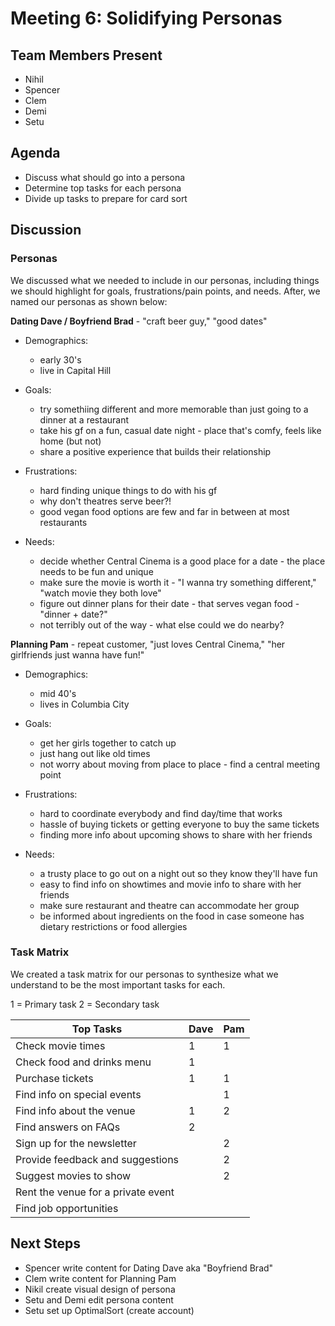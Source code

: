 # Meeting 6: Solidifying Personas

## Team Members Present

- Nihil
- Spencer
- Clem
- Demi
- Setu

## Agenda

- Discuss what should go into a persona
- Determine top tasks for each persona
- Divide up tasks to prepare for card sort

## Discussion

### Personas

We discussed what we needed to include in our personas, including things we should highlight for goals, frustrations/pain points, and needs. After, we named our personas as shown below:

**Dating Dave / Boyfriend Brad** - "craft beer guy," "good dates"

- Demographics:
  - early 30's
  - live in Capital Hill

- Goals:
  - try somethiing different and more memorable than just going to a dinner at a restaurant
  - take his gf on a fun, casual date night - place that's comfy, feels like home (but not)
  - share a positive experience that builds their relationship

- Frustrations:
  - hard finding unique things to do with his gf
  - why don't theatres serve beer?!
  - good vegan food options are few and far in between at most restaurants

- Needs:
  - decide whether Central Cinema is a good place for a date - the place needs to be fun and unique
  - make sure the movie is worth it - "I wanna try something different," "watch movie they both love"
  - figure out dinner plans for their date - that serves vegan food - "dinner + date?"
  - not terribly out of the way - what else could we do nearby?

**Planning Pam** - repeat customer, "just loves Central Cinema," "her girlfriends just wanna have fun!"

- Demographics:
  - mid 40's
  - lives in Columbia City

- Goals:
  - get her girls together to catch up
  - just hang out like old times
  - not worry about moving from place to place - find a central meeting point

- Frustrations:
  - hard to coordinate everybody and find day/time that works
  - hassle of buying tickets or getting everyone to buy the same tickets
  - finding more info about upcoming shows to share with her friends

- Needs:
  - a trusty place to go out on a night out so they know they'll have fun
  - easy to find info on showtimes and movie info to share with her friends
  - make sure restaurant and theatre can accommodate her group
  - be informed about ingredients on the food in case someone has dietary restrictions or food allergies

### Task Matrix

We created a task matrix for our personas to synthesize what we understand to be the most important tasks for each. 

1 = Primary task
2 = Secondary task

| Top Tasks | Dave | Pam |
|-----------|------|-----|
| Check movie times | 1 | 1 |
| Check food and drinks menu | 1 | |
| Purchase tickets | 1 | 1 |
| Find info on special events | | 1 |
| Find info about the venue | 1 | 2 |
| Find answers on FAQs | 2 | |
| Sign up for the newsletter | | 2 | 
| Provide feedback and suggestions | | 2 | 
| Suggest movies to show | | 2 |
| Rent the venue for a private event | | |
| Find job opportunities | | |

## Next Steps

- Spencer write content for Dating Dave aka "Boyfriend Brad"
- Clem write content for Planning Pam
- Nikil create visual design of persona
- Setu and Demi edit persona content
- Setu set up OptimalSort (create account)
